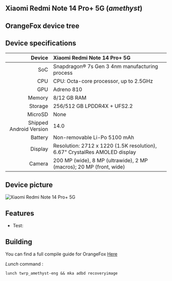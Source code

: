 ## Xiaomi Redmi Note 14 Pro+ 5G (_amethyst_)
## OrangeFox device tree

## Device specifications

Device                  | Xiaomi Redmi Note 14 Pro+ 5G
-----------------------:|:-----------------------------------------
SoC                     | Snapdragon® 7s Gen 3 4nm manufacturing process
CPU                     | CPU: Octa-core processor, up to 2.5GHz
GPU                     | Adreno 810
Memory                  | 8/12 GB RAM
Storage                 | 256/512 GB LPDDR4X + UFS2.2
MicroSD                 | None
Shipped Android Version | 14.0
Battery                 | Non-removable Li-Po 5100 mAh
Display                 | Resolution: 2712 x 1220 (1.5K resolution), 6.67" CrystalRes AMOLED display
Camera                  | 200 MP (wide), 8 MP (ultrawide), 2 MP (macros); 20 MP (front, wide)

## Device picture

![ Xiaomi Redmi Note 14 Pro+ 5G ](https://i02.appmifile.com/117_operator_sg/31/12/2024/dd13939d6f2a2d0ed2542b16747f83fb.png "Xiaomi Redmi Note 14 Pro+ 5G")

## Features

- Test:

## Building

You can find a full compile guide for OrangeFox [Here](https://wiki.orangefox.tech/en/dev/building)

_Lunch_ command :

```
lunch twrp_amethyst-eng && mka adbd recoveryimage
```

